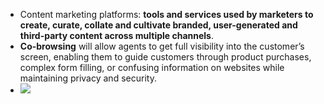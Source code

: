 - Content marketing platforms: **tools and services used by marketers to create, curate, collate and cultivate branded, user-generated and third-party content across multiple channels**.
- **Co-browsing** will allow agents to get full visibility into the customer’s screen, enabling them to guide customers through product purchases, complex form filling, or confusing information on websites while maintaining privacy and security.
- ![](https://images.ctfassets.net/ukazlt65o6hl/2cRNDiKsSMLRCbN1CwifvP/d56fb086705bd6ef833147003351fa02/Marketecture-desktop_fixed_2__2_.svg)